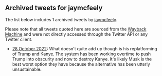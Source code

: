 ## Archived tweets for jaymcfeely

The list below includes 1 archived tweets by
[jaymcfeely](https://twitter.com/jaymcfeely).

Please note that all tweets quoted here are sourced from the
[Wayback Machine](https://web.archive.org) and were not directly accessed through the Twitter API or
any Twitter client.

* [28 October 2022](https://web.archive.org/web/20221028221301/https://twitter.com/jaymcfeely/status/1586118868887818240): What doesn't quite add up though is his replatforming of Trump and Kanye. The system has been working overtime to push Trump into obscurity and now to destroy Kanye. It's likely Musk is the best worst option they have because the alternative has been utterly unsustainable. <!--1586118868887818240-->

